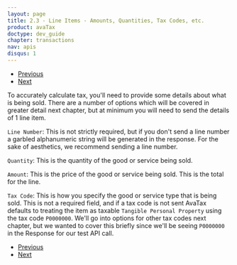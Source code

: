 ```yaml
---
layout: page
title: 2.3 - Line Items - Amounts, Quantities, Tax Codes, etc.
product: avaTax
doctype: dev_guide
chapter: transactions
nav: apis
disqus: 1
---
```

<ul class="pager">
  <li class="previous"><a href="/avatax/dev-guide/transactions/document-level-details/"><i class="glyphicon glyphicon-chevron-left"></i>Previous</a></li>
  <li class="next"><a href="/avatax/dev-guide/transactions/examples/">Next<i class="glyphicon glyphicon-chevron-right"></i></a></li>
</ul>
To accurately calculate tax, you'll need to provide some details about what is being sold. There are a number of options which will be covered in greater detail next chapter, but at minimum you will need to send the details of 1 line item.

<code>Line Number</code>: This is not strictly required, but if you don't send a line number a garbled alphanumeric string will be generated in the response. For the sake of aesthetics, we recommend sending a line number.

<code>Quantity</code>: This is the quantity of the good or service being sold.

<code>Amount</code>:  This is the price of the good or service being sold. This is the total for the line.

<code>Tax Code</code>: This is how you specify the good or service type that is being sold. This is not a required field, and if a tax code is not sent AvaTax defaults to treating the item as taxable <code>Tangible Personal Property</code> using the tax code <code>P0000000</code>. We'll go into options for other tax codes next chapter, but we wanted to cover this briefly since we'll be seeing <code>P0000000</code> in the Response for our test API call.

<ul class="pager">
  <li class="previous"><a href="/avatax/dev-guide/transactions/document-level-details/"><i class="glyphicon glyphicon-chevron-left"></i>Previous</a></li>
  <li class="next"><a href="/avatax/dev-guide/transactions/examples/">Next<i class="glyphicon glyphicon-chevron-right"></i></a></li>
</ul>